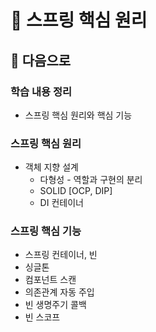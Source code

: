 # :book: 스프링 핵심 원리

## :pushpin: 다음으로

### 학습 내용 정리 
- 스프링 핵심 원리와 핵심 기능

### 스프링 핵심 원리
- 객체 지향 설계
  - 다형성 - 역할과 구현의 분리
  - SOLID [OCP, DIP]
  - DI 컨테이너

### 스프링 핵심 기능
- 스프링 컨테이너, 빈
- 싱글톤
- 컴포넌트 스캔
- 의존관계 자동 주입
- 빈 생명주기 콜백
- 빈 스코프


